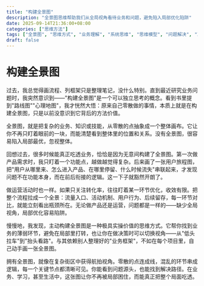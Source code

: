 ```yaml
---
title: "构建全景图"
description: "全景图思维帮助我们从全局视角看待业务和问题，避免陷入局部优化陷阱"
date: 2025-09-14T21:36:00+08:00
categories: ["思维方法"]
tags: ["全景图", "思维方式", "业务理解", "系统思维", "思维模型", "问题解决", "决策", "认知", "学习方法"]
draft: false
---
```


# 构建全景图

过去，我总觉得画流程、列框架只是整理笔记，没什么特别。直到最近研究业务问题时，我突然意识到——"构建全景图"是一个可以独立思考的概念。看到书里提到"路线图""心理地图"，我才恍然大悟：原来自己零散做的事情，本质上就是在构建全景图，只是以前没意识到它背后的方法价值。

全景图，就是把复杂的业务、知识或技能，从零散的点抽象成一个整体画布。它让你不再只盯着眼前的一块，而能清楚看到整体里的位置和关系。没有全景图，很容易陷入局部最优，忽视整体。

回想过去，很多时候能真正吃透业务，恰恰是因为无意间构建了全景图。第一次做产品需求时，我只盯着一个功能点，越做越觉得复杂。后来画了一张用户旅程图，把"用户从哪里来、怎么进入产品、在哪里停留、什么时候流失"串联起来，才发现问题不在功能本身，而在前后衔接的逻辑。这一下子就豁然开朗了。

做运营活动时也一样。如果只关注转化率，往往盯着某一环节优化，收效有限。把整个流程拉成一个全景：流量入口、活动机制、用户行为、后续留存，每一环节对比，就能立刻看出瓶颈所在。无论做产品还是运营，问题都是一样的——缺少全局视角，局部优化容易陷阱。

慢慢地，我发现，主动构建全景图是一种极具实操价值的思维方式。它帮你找到业务的薄弱环节，避免在局部里打转，也让你在做决策时可以切换视角——从"低头拉车"到"抬头看路"。与其依赖别人整理好的"业务框架"，不如在每个项目里，自己动手画一张全景图。

拥有全景图，就像在复杂街区中获得航拍视角。零散的点连成线，混乱的环节串成逻辑，每一个关键节点都清晰可见。你能看到问题源头，也能找到解决路径。在业务、学习，甚至生活中，这张图让你不再被局部困住，而能真正把整个局面吃透。
